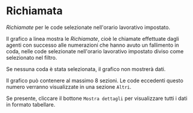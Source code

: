 # Richiamata

*Richiamate* per le code selezionate nell'orario lavorativo impostato.

Il grafico a linea mostra le *Richiamate*, cioè le chiamate effettuate dagli agenti 
con successo alle numerazioni che hanno avuto un fallimento in coda, nelle code 
selezionate nell'orario lavorativo impostato diviso come selezionato nel filtro.

Se nessuna coda è stata selezionata, il grafico non mostrerà dati.

Il grafico può contenere al massimo 8 sezioni. Le code eccedenti questo numero
verranno visualizzate in una sezione `Altri`.

Se presente, cliccare il bottone `Mostra dettagli` per visualizzare tutti i dati
in formato tabellare.

